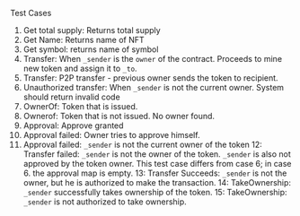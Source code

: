 Test Cases

1. Get total supply: Returns total supply
2. Get Name: Returns name of NFT
3. Get symbol: returns name of symbol
4. Transfer: When `_sender` is the `owner` of the contract. Proceeds to mine new token and assign it to `_to`.
5. Transfer: P2P transfer - previous owner sends the token to recipient. 
6. Unauthorized transfer: When `_sender` is not the current owner. System should return invalid code
7. OwnerOf: Token that is issued.
8. Ownerof: Token that is not issued. No owner found.
9. Approval: Approve granted
10. Approval failed: Owner tries to approve himself.
11. Approval failed: `_sender` is not the current owner of the token
12: Transfer failed: `_sender` is not the owner of the token. `_sender` is also not approved by the token owner. This test case differs from case 6; in case 6. the approval map is empty.
13: Transfer Succeeds: `_sender` is not the owner, but he is authorized to make the transaction. 
14: TakeOwnership: `_sender` successfully takes ownership of the token.
15: TakeOwnership: `_sender` is not authorized to take ownership.
